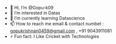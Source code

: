 - 👋 Hi, I’m @Gopu-k09
- 👀 I’m interested in Datas
- 🌱 I’m currently learning Datascience
- 📫 How to reach me email & contact numbet : gopukrishnan0459@gmail.com , +91 9043911081
- ⚡ Fun fact: I Like Cricket with Technologies
<!---
Gopu-k09/Gopu-k09 is a ✨ special ✨ repository because its `README.md` (this file) appears on your GitHub profile.
You can click the Preview link to take a look at your changes.
--->
